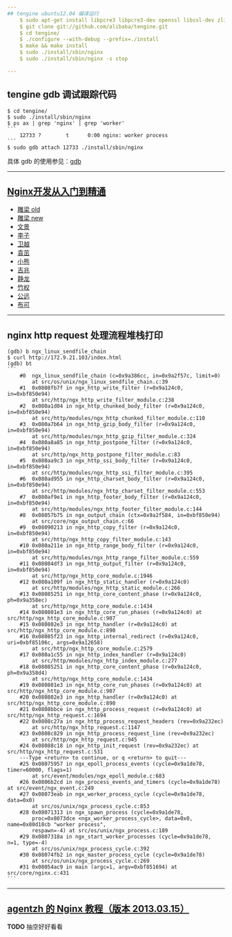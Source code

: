 ```yaml
---
## tengine ubuntu12.04 编译运行
    $ sudo apt-get install libpcre3 libpcre3-dev openssl libssl-dev zlib1g zlib1g-dev
    $ git clone git://github.com/alibaba/tengine.git
    $ cd tengine/
    $ ./configure --with-debug --prefix=./install
    $ make && make install
    $ sudo ./install/sbin/nginx
    $ sudo ./install/sbin/nginx -s stop

---
```

## tengine gdb 调试跟踪代码
    $ cd tengine/
    $ sudo ./install/sbin/nginx
    $ ps ax | grep 'nginx' | grep 'worker'
    ```
        12733 ?        t      0:00 nginx: worker process
    ```
    $ sudo gdb attach 12733 ./install/sbin/nginx
具体 gdb 的使用参见：[gdb](https://github.com/sfoolish/000-1000-hours/blob/master/4_note/tools/gdb.md)

---
## [Nginx开发从入门到精通](https://github.com/taobao/nginx-book)
* [雕梁 old](http://simohayha.iteye.com/category/53824?page=2)
* [雕梁 new](http://www.pagefault.info)
* [文景](http://yaoweibin.cn)
* [李子](http://blog.lifeibo.com)
* [卫越](http://blog.sina.com.cn/u/1929617884)
* [袁茁](http://yzprofile.me)
* [小熊](http://dinic.iteye.com)
* [吉兆](http://jizhao.blog.chinaunix.net)
* [静龙](http://blog.csdn.net/fengmo_q)
* [竹权](http://weibo.com/u/2199139545)
* [公远](http://100continue.iteye.com/)
* [布可](http://weibo.com/sifeierss)

---
## nginx http request 处理流程堆栈打印
    (gdb) b ngx_linux_sendfile_chain
    $ curl http://172.9.21.103/index.html
    (gdb) bt
    ```
        #0  ngx_linux_sendfile_chain (c=0x9a386cc, in=0x9a2f57c, limit=0)
            at src/os/unix/ngx_linux_sendfile_chain.c:39
        #1  0x0808fb7f in ngx_http_write_filter (r=0x9a124c0, in=0xbf850e94)
            at src/http/ngx_http_write_filter_module.c:238
        #2  0x080a1d04 in ngx_http_chunked_body_filter (r=0x9a124c0, in=0xbf850e94)
            at src/http/modules/ngx_http_chunked_filter_module.c:110
        #3  0x080a7b64 in ngx_http_gzip_body_filter (r=0x9a124c0, in=0xbf850e94)
            at src/http/modules/ngx_http_gzip_filter_module.c:324
        #4  0x080a8a85 in ngx_http_postpone_filter (r=0x9a124c0, in=0xbf850e94)
            at src/http/ngx_http_postpone_filter_module.c:83
        #5  0x080aa9c3 in ngx_http_ssi_body_filter (r=0x9a124c0, in=0xbf850e94)
            at src/http/modules/ngx_http_ssi_filter_module.c:395
        #6  0x080ad955 in ngx_http_charset_body_filter (r=0x9a124c0, in=0xbf850e94)
            at src/http/modules/ngx_http_charset_filter_module.c:553
        #7  0x080af9e1 in ngx_http_footer_body_filter (r=0x9a124c0, in=0xbf850e94)
            at src/http/modules/ngx_http_footer_filter_module.c:144
        #8  0x08057b75 in ngx_output_chain (ctx=0x9a2f584, in=0xbf850e94)
            at src/core/ngx_output_chain.c:66
        #9  0x08090213 in ngx_http_copy_filter (r=0x9a124c0, in=0xbf850e94)
            at src/http/ngx_http_copy_filter_module.c:143
        #10 0x080a211e in ngx_http_range_body_filter (r=0x9a124c0, in=0xbf850e94)
            at src/http/modules/ngx_http_range_filter_module.c:559
        #11 0x08084df3 in ngx_http_output_filter (r=0x9a124c0, in=0xbf850e94)
            at src/http/ngx_http_core_module.c:1946
        #12 0x080a109f in ngx_http_static_handler (r=0x9a124c0)
            at src/http/modules/ngx_http_static_module.c:266
        #13 0x08085251 in ngx_http_core_content_phase (r=0x9a124c0, ph=0x9a358ec)
            at src/http/ngx_http_core_module.c:1434
        #14 0x080801e3 in ngx_http_core_run_phases (r=0x9a124c0) at src/http/ngx_http_core_module.c:907
        #15 0x080802e3 in ngx_http_handler (r=0x9a124c0) at src/http/ngx_http_core_module.c:890
        #16 0x08085f23 in ngx_http_internal_redirect (r=0x9a124c0, uri=0xbf85106c, args=0x9a12658)
            at src/http/ngx_http_core_module.c:2579
        #17 0x080a1c55 in ngx_http_index_handler (r=0x9a124c0)
            at src/http/modules/ngx_http_index_module.c:277
        #18 0x08085251 in ngx_http_core_content_phase (r=0x9a124c0, ph=0x9a358d4)
            at src/http/ngx_http_core_module.c:1434
        #19 0x080801e3 in ngx_http_core_run_phases (r=0x9a124c0) at src/http/ngx_http_core_module.c:907
        #20 0x080802e3 in ngx_http_handler (r=0x9a124c0) at src/http/ngx_http_core_module.c:890
        #21 0x0808bbce in ngx_http_process_request (r=0x9a124c0) at src/http/ngx_http_request.c:1694
        #22 0x0808c27a in ngx_http_process_request_headers (rev=0x9a232ec)
            at src/http/ngx_http_request.c:1147
        #23 0x0808c829 in ngx_http_process_request_line (rev=0x9a232ec)
            at src/http/ngx_http_request.c:945
        #24 0x08088c18 in ngx_http_init_request (rev=0x9a232ec) at src/http/ngx_http_request.c:531
        ---Type <return> to continue, or q <return> to quit---
        #25 0x08075957 in ngx_epoll_process_events (cycle=0x9a1de78, timer=60000, flags=1)
            at src/event/modules/ngx_epoll_module.c:683
        #26 0x0806b2cd in ngx_process_events_and_timers (cycle=0x9a1de78) at src/event/ngx_event.c:249
        #27 0x08073eab in ngx_worker_process_cycle (cycle=0x9a1de78, data=0x0)
            at src/os/unix/ngx_process_cycle.c:853
        #28 0x08071313 in ngx_spawn_process (cycle=0x9a1de78, 
            proc=0x8073dce <ngx_worker_process_cycle>, data=0x0, name=0x80d18cb "worker process", 
            respawn=-4) at src/os/unix/ngx_process.c:189
        #29 0x0807318a in ngx_start_worker_processes (cycle=0x9a1de78, n=1, type=-4)
            at src/os/unix/ngx_process_cycle.c:392
        #30 0x08074fb2 in ngx_master_process_cycle (cycle=0x9a1de78)
            at src/os/unix/ngx_process_cycle.c:269
        #31 0x08054ac9 in main (argc=1, argv=0xbf851694) at src/core/nginx.c:431
    ```
---
## [agentzh 的 Nginx 教程（版本 2013.03.15）](http://openresty.org/download/agentzh-nginx-tutorials-zhcn.html)
**TODO** 抽空好好看看
